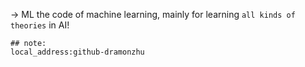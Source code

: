 -> ML
the code of machine learning, mainly for learning `all kinds of theories` in AI!


```
## note:
local_address:github-dramonzhu
```
